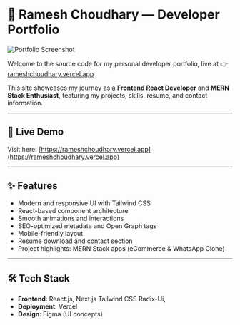 # 💼 Ramesh Choudhary — Developer Portfolio

![Portfolio Screenshot](screenshot.png)

Welcome to the source code for my personal developer portfolio, live at 👉 [rameshchoudhary.vercel.app](https://rameshchoudhary.vercel.app)

This site showcases my journey as a **Frontend React Developer** and **MERN Stack Enthusiast**, featuring my projects, skills, resume, and contact information.

---

## 🔗 Live Demo

Visit here: [https://rameshchoudhary.vercel.app](https://rameshchoudhary.vercel.app)

---

## ✨ Features

- Modern and responsive UI with Tailwind CSS
- React-based component architecture
- Smooth animations and interactions
- SEO-optimized metadata and Open Graph tags
- Mobile-friendly layout
- Resume download and contact section
- Project highlights: MERN Stack apps (eCommerce & WhatsApp Clone)

---

## 🛠 Tech Stack

- **Frontend**: React.js, Next.js Tailwind CSS Radix-Ui,
- **Deployment**: Vercel
- **Design**: Figma (UI concepts)

